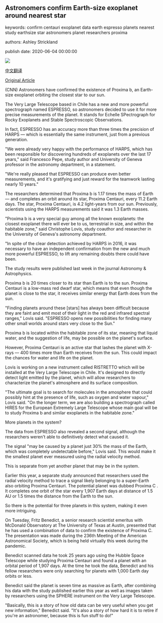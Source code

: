 ## Astronomers confirm Earth-size exoplanet around nearest star

keywords: confirm centauri exoplanet data earth espresso planets nearest study earthsize star astronomers planet researchers proxima

authors: Ashley Strickland

publish date: 2020-06-04 00:00:00

![](https://cdn.cnn.com/cnnnext/dam/assets/160824102150-01-new-exoplanet-0824-super-tease.jpg)

[中文翻译](Astronomers%20confirm%20Earth-size%20exoplanet%20around%20nearest%20star_zh.md)

[Original Article](https://edition.cnn.com/2020/06/04/world/proxima-b-proxima-c-exoplanets-scn/index.html)

(CNN) Astronomers have confirmed the existence of Proxima b, an Earth-size exoplanet orbiting the closest star to our sun.

The Very Large Telescope based in Chile has a new and more powerful spectrograph named ESPRESSO, so astronomers decided to use it for more precise measurements of the planet. It stands for Echelle SPectrograph for Rocky Exoplanets and Stable Spectroscopic Observations.

In fact, ESPRESSO has an accuracy more than three times the precision of HARPS — which is essentially the same instrument, just from a previous generation.

"We were already very happy with the performance of HARPS, which has been responsible for discovering hundreds of exoplanets over the last 17 years," said Francesco Pepe, study author and University of Geneva professor in the astronomy department, in a statement.

"We're really pleased that ESPRESSO can produce even better measurements, and it's gratifying and just reward for the teamwork lasting nearly 10 years."

The researchers determined that Proxima b is 1.17 times the mass of Earth — and completes an orbit around its star, Proxima Centauri, every 11.2 Earth days. The star, Proxima Centauri, is 4.2 light-years from our sun. Previously, scientists using the HARPS measurements said it was 1.3 Earth masses.

"Proxima b is a very special guy among all the known exoplanets: the closest exoplanet there will ever be to us, terrestrial in size, and within the habitable zone," said Christophe Lovis, study coauthor and researcher in the University of Geneva's astronomy department.

"In spite of the clear detection achieved by HARPS in 2016, it was necessary to have an independent confirmation from the new and much more powerful ESPRESSO, to lift any remaining doubts there could have been.

The study results were published last week in the journal Astronomy & Astrophysics.

Proxima b is 20 times closer to its star than Earth is to the sun. Proxima Centauri is a low-mass red dwarf star, which means that even though the planet is close to the star, it receives similar energy that Earth does from the sun.

"Finding planets around these [stars] has always been difficult because they are faint and emit most of their light in the red and infrared spectral ranges," Lovis said. "ESPRESSO opens new possibilities for finding many other small worlds around stars very close to the Sun."

Proxima b is located within the habitable zone of its star, meaning that liquid water, and the suggestion of life, may be possible on the planet's surface.

However, Proxima Centauri is an active star that lashes the planet with X-rays — 400 times more than Earth receives from the sun. This could impact the chances for water and life on the planet.

Lovis is working on a new instrument called RISTRETTO which will be installed at the Very Large Telescope in Chile. It's designed to directly detect light emitted by the planet, which will allow researchers to characterize the planet's atmosphere and its surface composition.

"The ultimate goal is to search for molecules in the amosphere that could possibly hint at the presence of life, such as oxygen and water vapour," Lovis said. "On the longer term, we are also building a spectrograph called HIRES for the European Extremely Large Telescope whose main goal will be to study Proxima b and similar exoplanets in the habitable zone."

More planets in the system?

The data from ESPRESSO also revealed a second signal, although the researchers weren't able to definitively detect what caused it.

The signal "may be caused by a planet just 30% the mass of the Earth, which was completely undetectable before," Lovis said. This would make it the smallest planet ever measured using the radial velocity method.

This is separate from yet another planet that may be in the system.

Earlier this year, a separate study announced that researchers used the radial velocity method to trace a signal likely belonging to a super-Earth also orbiting Proxima Centauri. The potential planet was dubbed Proxima C . It completes one orbit of the star every 1,907 Earth days at distance of 1.5 AU or 1.5 times the distance from the Earth to the sun.

So there is the potential for three planets in this system, making it even more intriguing.

On Tuesday, Fritz Benedict, a senior research scientist emeritus with McDonald Observatory at The University of Texas at Austin, presented that he has used a combination of data to confirm the existence of Proxima C. The presentation was made during the 236th Meeting of the American Astronomical Society, which is being held virtually this week during the pandemic.

Benedict scanned data he took 25 years ago using the Hubble Space Telescope while studying Proxima Centauri and found a planet with an orbital period of 1,907 days. At the time he took the data, Benedict and his fellow researchers were only searching for planets with 1,000 Earth day orbits or less.

Benedict said the planet is seven time as massive as Earth, after combining his data with the study published earlier this year as well as images taken by researchers using the SPHERE instrument on the Very Large Telescope.

"Basically, this is a story of how old data can be very useful when you get new information," Benedict said. "It's also a story of how hard it is to retire if you're an astronomer, because this is fun stuff to do\!"